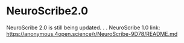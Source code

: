 # NeuroScribe2.0

NeuroScribe 2.0 is still being updated. . .
NeuroScribe 1.0 link:
https://anonymous.4open.science/r/NeuroScribe-9D78/README.md
